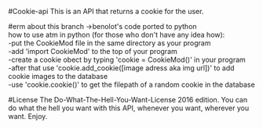 #Cookie-api
This is an API that returns a cookie for the user.

#erm about this branch
->benolot's code ported to python  
how to use atm in python (for those who don't have any idea how):  
-put the CookieMod file in the same directory as your program  
-add 'import CookieMod' to the top of your program  
-create a cookie obect by typing 'cookie = CookieMod()' in your program  
-after that use 'cookie.add_cookie([image adress aka img url])' to add cookie images to the database  
-use 'cookie.cookie()' to get the filepath of a random cookie in the database

#License
The Do-What-The-Hell-You-Want-License 2016 edition. You can do what the hell you want with this API, whenever you want, wherever you want. Enjoy.